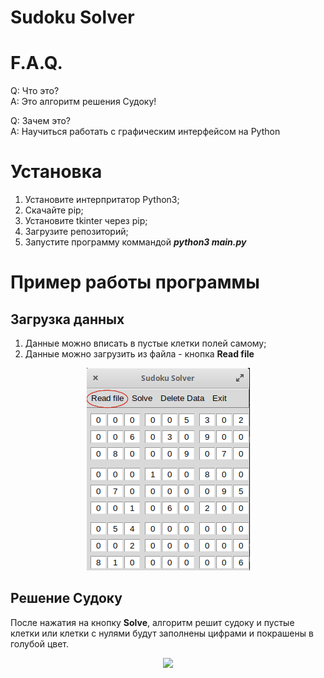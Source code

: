 <h1>Sudoku Solver</h1>
<h1>F.A.Q.</h1>

Q: Что это? <br>
A: Это алгоритм решения Судоку!

Q: Зачем это?<br>
A: Научиться работать с графическим интерфейсом на Python

<h1>Установка</h1>

  1. Установите интерпритатор Python3;
  2. Скачайте pip;
  3. Установите tkinter через pip;
  4. Загрузите репозиторий;
  5. Запустите программу коммандой ***python3 main.py***

<h1>Пример работы программы</h1>

<h2>Загрузка данных</h2>

  1. Данные можно вписать в пустые клетки полей самому;
  2. Данные можно загрузить из файла - кнопка **Read file**

<p align="center"><img src="https://github.com/KiryuxaMC/Sudoku_Solver/blob/master/Sudoku_Im/read_file.png"></p>

<h2>Решение Судоку</h2>

  После нажатия на кнопку **Solve**, алгоритм решит судоку и пустые клетки или клетки с нулями будут заполнены цифрами и покрашены в голубой цвет.

<p align="center"><img src="https://github.com/KiryuxaMC/Images/blob/master/Sudoku_Im/solve.png"></p>

